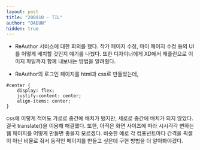 ```yaml
---
layout: post
title: "200910 - TIL"
author: "DAEUN"
hidden: true
---
```


* ReAuthor 서비스에 대한 회의를 했다. 작가 페이지 수정, 마이 페이지 수정 등의 UI를 어떻게 배치할 것인지 얘기를 나눴다. 또한 디자이너에게 XD에서 제플린으로 이미지 파일까지 함께 내보내는 방법을 알려줬다.

* ReAuthor의 로그인 페이지를 html과 css로 만들었는데, 
```
#center {
    display: flex;
    justify-content: center;
    align-items: center;
}
```
css에 이렇게 적어도 가로로 중간에 배치가 됐지만, 세로로 중간에 배치가 되지 않았다. 결국 translate()을 이용해 해결했다. 또한, 아직은 화면 사이즈에 따라 시시각각 변하는 웹 페이지를 어떻게 만들면 좋을지 모르겠다. 비슷한 예로 각 컴포넌트마다 간격을 픽셀이 아닌 비율로 줘서 동적인 페이지를 만들고 싶은데 구현 방법을 더 알아봐야겠다.
